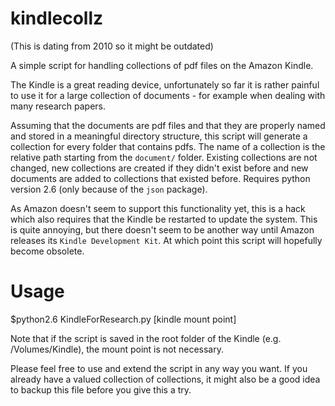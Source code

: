 # kindlecollz

(This is dating from 2010 so it might be outdated)

A simple script for handling collections of pdf files on the Amazon Kindle.

The Kindle is a great reading device, unfortunately so far it is rather painful to use it for a large collection of documents -  for example when dealing with many research papers. 

Assuming that the documents are pdf files and that they are properly named and stored in a meaningful directory structure, this script will generate a collection for every folder that contains pdfs. The name of a collection is the relative path starting from the `document/` folder. Existing collections are not changed, new collections are created if they didn't exist before and new documents are added to collections that existed before. Requires python version 2.6  (only because of the `json` package).
 
As Amazon doesn't seem to support this functionality yet, this is a hack which also requires that the Kindle be restarted to update the system. This is quite annoying, but there doesn't seem to be another way until Amazon releases its `Kindle Development Kit`. At which point this script will hopefully become obsolete.


# Usage

$python2.6 KindleForResearch.py [kindle mount point]

Note that if the script is saved in the root folder of the Kindle (e.g. /Volumes/Kindle), the mount point is not necessary. 

Please feel free to use and extend the script in any way you want. If you already have a valued collection of collections, it might also be a good idea to backup this file before you give this a try.
